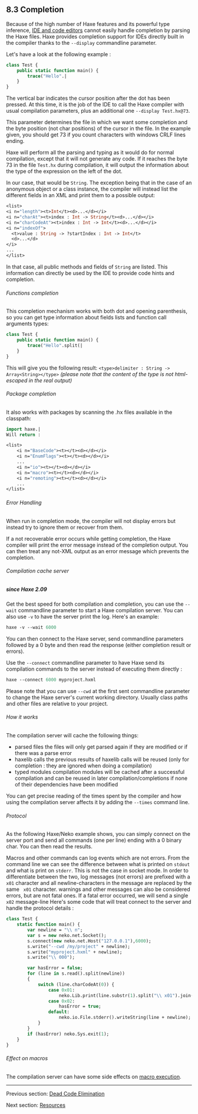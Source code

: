 ## 8.3 Completion

Because of the high number of Haxe features and its powerful type inference, [IDE and code editors](http://haxe.org/documentation/introduction/editors-and-ides.html) cannot easily handle completion by parsing the Haxe files. Haxe provides completion support for IDEs directly built in the compiler thanks to the `--display` commandline parameter.

Let's have a look at the following example :
```haxe
class Test {
    public static function main() {
        trace("Hello".|
    }
}
```

The vertical bar indicates the cursor position after the dot has been pressed. At this time, it is the job of the IDE to call the Haxe compiler with usual compilation parameters, plus an additional one `--display Test.hx@73`.

This parameter determines the file in which we want some completion and the byte position (not char positions) of the cursor in the file. In the example given, you should get 73 if you count characters with windows CRLF lines ending.

Haxe will perform all the parsing and typing as it would do for normal compilation, except that it will not generate any code. If it reaches the byte 73 in the file `Test.hx` during compilation, it will output the information about the type of the expression on the left of the dot.

In our case, that would be `String`. The exception being that in the case of an anonymous object or a class instance, the compiler will instead list the different fields in an XML and print them to a possible output:

```haxe
<list>
<i n="length"><t>Int</t><d>...</d></i>
<i n="charAt"><t>index : Int -> String</t><d>...</d></i>
<i n="charCodeAt"><t>index : Int -> Int</t><d>...</d></i>
<i n="indexOf">
  <t>value : String -> ?startIndex : Int -> Int</t>
  <d>...</d>
</i>
...
</list>
```

In that case, all public methods and fields of `String` are listed. This information can directly be used by the IDE to provide code hints and completion.

###### Functions completion
This completion mechanism works with both dot and opening parenthesis, so you can get type information about fields lists and function call arguments types:

```haxe
class Test {
    public static function main() {
        trace("Hello".split(|
    }
}
```

This will give you the following result: `<type>delimiter : String -> Array<String></type>` _(please note that the content of the type is not html-escaped in the real output)_

###### Package completion
It also works with packages by scanning the .hx files available in the classpath:

```haxe
import haxe.|
Will return :

<list>
    <i n="BaseCode"><t></t><d></d></i>
    <i n="EnumFlags"><t></t><d></d></i>
    ...
    <i n="io"><t></t><d></d></i>
    <i n="macro"><t></t><d></d></i>
    <i n="remoting"><t></t><d></d></i>
    ...
</list>
```

###### Error Handling
When run in completion mode, the compiler will not display errors but instead try to ignore them or recover from them. 

If a not recoverable error occurs while getting completion, the Haxe compiler will print the error message instead of the completion output. You can then treat any not-XML output as an error message which prevents the completion.

###### Compilation cache server
##### since Haxe 2.09

Get the best speed for both compilation and completion, you can use the `--wait` commandline parameter to start a Haxe compilation server. You can also use `-v` to have the server print the log. Here's an example:

```haxe
haxe -v --wait 6000
```

You can then connect to the Haxe server, send commandline parameters followed by a 0 byte and then read the response (either completion result or errors).

Use the `--connect` commandline parameter to have Haxe send its compilation commands to the server instead of executing them directly :

```haxe
haxe --connect 6000 myproject.hxml
```

Please note that you can use `--cwd` at the first sent commandline parameter to change the Haxe server's current working directory. Usually class paths and other files are relative to your project.

###### How it works
The compilation server will cache the following things:

* parsed files the files will only get parsed again if they are modified or if there was a parse error
* haxelib calls the previous results of haxelib calls will be reused (only for completion : they are ignored when doing a compilation)
* typed modules compilation modules will be cached after a successful compilation and can be reused in later compilation/completions if none of their dependencies have been modified

You can get precise reading of the times spent by the compiler and how using the compilation server affects it by adding the `--times` command line.

###### Protocol
As the following Haxe/Neko example shows, you can simply connect on the server port and send all commands (one per line) ending with a 0 binary char. You can then read the results.

Macros and other commands can log events which are not errors. From the command line we can see the difference between what is printed on `stdout` and what is print on `stderr`. This is not the case in socket mode. In order to differentiate between the two, log messages (not errors) are prefixed with a `
x01` character and all newline-characters in the message are replaced by the same `
x01` character.
warnings and other messages can also be considered errors, but are not fatal ones. If a fatal error occurred, we will send a single `
x02` message-line
Here's some code that will treat connect to the server and handle the protocol details :

```haxe
class Test {
    static function main() {
		var newline = "\\ n";
        var s = new neko.net.Socket();
        s.connect(new neko.net.Host("127.0.0.1"),6000);
        s.write("--cwd /my/project" + newline);
        s.write("myproject.hxml" + newline);
        s.write("\\ 000");

        var hasError = false;
        for (line in s.read().split(newline))
		{
            switch (line.charCodeAt(0)) {
				case 0x01: 
					neko.Lib.print(line.substr(1).split("\\ x01").join(newline));
				case 0x02: 
					hasError = true;
				default: 
					neko.io.File.stderr().writeString(line + newline);
            }
		}
        if (hasError) neko.Sys.exit(1);
    }
}
```

###### Effect on macros
The compilation server can have some side effects on [macro execution](macro.md).

---

Previous section: [Dead Code Elimination](cr-dce.md)

Next section: [Resources](cr-resources.md)